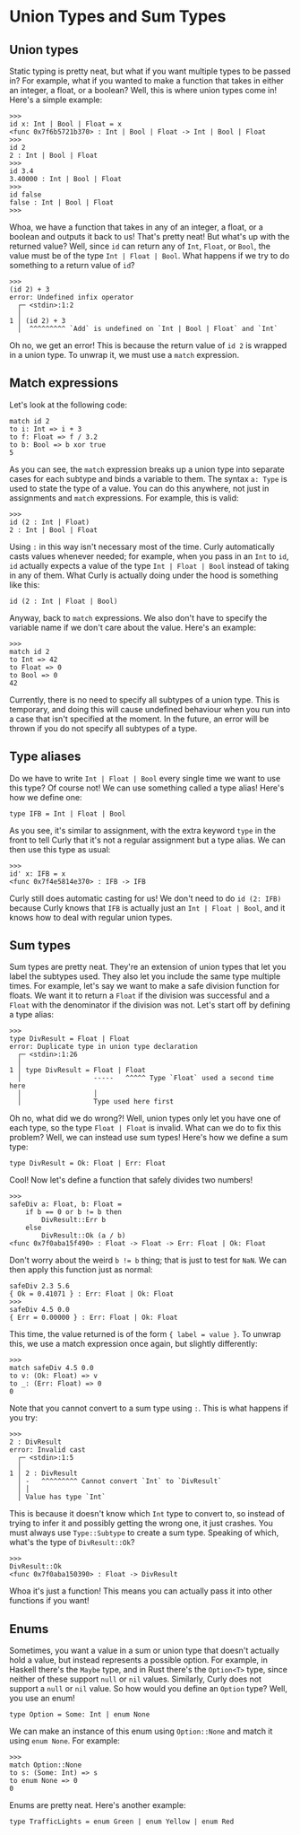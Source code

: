 # Union Types and Sum Types
## Union types
Static typing is pretty neat, but what if you want multiple types to be passed in? For example, what if you wanted to make a function that takes in either an integer, a float, or a boolean? Well, this is where union types come in! Here's a simple example:
```
>>>
id x: Int | Bool | Float = x
<func 0x7f6b5721b370> : Int | Bool | Float -> Int | Bool | Float
>>>
id 2
2 : Int | Bool | Float
>>>
id 3.4
3.40000 : Int | Bool | Float
>>>
id false
false : Int | Bool | Float
>>>
```

Whoa, we have a function that takes in any of an integer, a float, or a boolean and outputs it back to us! That's pretty neat! But what's up with the returned value? Well, since `id` can return any of `Int`, `Float`, or `Bool`, the value must be of the type `Int | Float | Bool`. What happens if we try to do something to a return value of `id`?
```
>>>
(id 2) + 3
error: Undefined infix operator
  ┌─ <stdin>:1:2
  │
1 │ (id 2) + 3
  │  ^^^^^^^^^ `Add` is undefined on `Int | Bool | Float` and `Int`
```

Oh no, we get an error! This is because the return value of `id 2` is wrapped in a union type. To unwrap it, we must use a `match` expression.

## Match expressions
Let's look at the following code:
```
match id 2
to i: Int => i + 3
to f: Float => f / 3.2
to b: Bool => b xor true
5
```

As you can see, the `match` expression breaks up a union type into separate cases for each subtype and binds a variable to them. The syntax `a: Type` is used to state the type of a value. You can do this anywhere, not just in assignments and `match` expressions. For example, this is valid:
```
>>>
id (2 : Int | Float)
2 : Int | Bool | Float
```

Using `:` in this way isn't necessary most of the time. Curly automatically casts values whenever needed; for example, when you pass in an `Int` to `id`, `id` actually expects a value of the type `Int | Float | Bool` instead of taking in any of them. What Curly is actually doing under the hood is something like this:
```
id (2 : Int | Float | Bool)
```

Anyway, back to `match` expressions. We also don't have to specify the variable name if we don't care about the value. Here's an example:
```
>>>
match id 2
to Int => 42
to Float => 0
to Bool => 0
42
```

Currently, there is no need to specify all subtypes of a union type. This is temporary, and doing this will cause undefined behaviour when you run into a case that isn't specified at the moment. In the future, an error will be thrown if you do not specify all subtypes of a type.

## Type aliases
Do we have to write `Int | Float | Bool` every single time we want to use this type? Of course not! We can use something called a type alias! Here's how we define one:
```
type IFB = Int | Float | Bool
```

As you see, it's similar to assignment, with the extra keyword `type` in the front to tell Curly that it's not a regular assignment but a type alias. We can then use this type as usual:
```
>>>
id' x: IFB = x
<func 0x7f4e5814e370> : IFB -> IFB
```

Curly still does automatic casting for us! We don't need to do `id (2: IFB)` because Curly knows that `IFB` is actually just an `Int | Float | Bool`, and it knows how to deal with regular union types.

## Sum types
Sum types are pretty neat. They're an extension of union types that let you label the subtypes used. They also let you include the same type multiple times. For example, let's say we want to make a safe division function for floats. We want it to return a `Float` if the division was successful and a `Float` with the denominator if the division was not. Let's start off by defining a type alias:
```
>>>
type DivResult = Float | Float
error: Duplicate type in union type declaration
  ┌─ <stdin>:1:26
  │
1 │ type DivResult = Float | Float
  │                  -----   ^^^^^ Type `Float` used a second time here
  │                  │
  │                  Type used here first
```

Oh no, what did we do wrong?! Well, union types only let you have one of each type, so the type `Float | Float` is invalid. What can we do to fix this problem? Well, we can instead use sum types! Here's how we define a sum type:
```
type DivResult = Ok: Float | Err: Float
```

Cool! Now let's define a function that safely divides two numbers!
```
>>>
safeDiv a: Float, b: Float =
    if b == 0 or b != b then
        DivResult::Err b
    else
        DivResult::Ok (a / b)
<func 0x7f0aba15f490> : Float -> Float -> Err: Float | Ok: Float
```

Don't worry about the weird `b != b` thing; that is just to test for `NaN`. We can then apply this function just as normal:
```
safeDiv 2.3 5.6
{ Ok = 0.41071 } : Err: Float | Ok: Float
>>>
safeDiv 4.5 0.0
{ Err = 0.00000 } : Err: Float | Ok: Float
```

This time, the value returned is of the form `{ label = value }`. To unwrap this, we use a match expression once again, but slightly differently:
```
>>>
match safeDiv 4.5 0.0
to v: (Ok: Float) => v
to _: (Err: Float) => 0
0
```

Note that you cannot convert to a sum type using `:`. This is what happens if you try:
```
>>>
2 : DivResult
error: Invalid cast
  ┌─ <stdin>:1:5
  │
1 │ 2 : DivResult
  │ -   ^^^^^^^^^ Cannot convert `Int` to `DivResult`
  │ │
  │ Value has type `Int`
```

This is because it doesn't know which `Int` type to convert to, so instead of trying to infer it and possibly getting the wrong one, it just crashes. You must always use `Type::Subtype` to create a sum type. Speaking of which, what's the type of `DivResult::Ok`?
```
>>>
DivResult::Ok
<func 0x7f0aba150390> : Float -> DivResult
```

Whoa it's just a function! This means you can actually pass it into other functions if you want!

## Enums
Sometimes, you want a value in a sum or union type that doesn't actually hold a value, but instead represents a possible option. For example, in Haskell there's the `Maybe` type, and in Rust there's the `Option<T>` type, since neither of these support `null` or `nil` values. Similarly, Curly does not support a `null` or `nil` value. So how would you define an `Option` type? Well, you use an enum!
```
type Option = Some: Int | enum None
```

We can make an instance of this enum using `Option::None` and match it using `enum None`. For example:
```
>>>
match Option::None
to s: (Some: Int) => s
to enum None => 0
0
```

Enums are pretty neat. Here's another example:
```
type TrafficLights = enum Green | enum Yellow | enum Red
```

